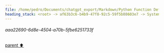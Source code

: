 ```yaml
---
file: /home/pedro/Documents/chatgpt_export/Markdown/Python Function Definitions Query.md
heading_stack: <root> -> af63b3c6-b4b9-47f8-92c5-59f5b08603e7 -> System -> dcabf22d-92d0-449e-8686-2c7e43e2f39c -> System -> aaa22690-6d8e-4504-a70b-5fbe6251733f
---
```

###### aaa22690-6d8e-4504-a70b-5fbe6251733f
[parent ⬆️](#dcabf22d-92d0-449e-8686-2c7e43e2f39c)
